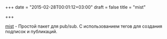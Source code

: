 +++
date = "2015-02-28T00:01:12+03:00"
draft = false
title = "mist"

+++

<p><a href="https://github.com/nanobox-core/mist">mist</a>&nbsp;- Простой пакет для&nbsp;pub/sub. С использованием тегов для создания подписок и публикаций.</p>


